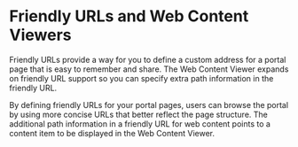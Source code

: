 # Friendly URLs and Web Content Viewers

Friendly URLs provide a way for you to define a custom address for a portal page that is easy to remember and share. The Web Content Viewer expands on friendly URL support so you can specify extra path information in the friendly URL.

By defining friendly URLs for your portal pages, users can browse the portal by using more concise URLs that better reflect the page structure. The additional path information in a friendly URL for web content points to a content item to be displayed in the Web Content Viewer.

<!--
-   **[About friendly URLs for web content](../wcm/wcm_config_wcmviewer_workfriendly.md)**  
With friendly URLs for web content, you can construct URLs to content items that are clear and concise.
-   **[How to validate friendly URLs for web content](../wcm/validate_friendly_urls.md)**  
Learn about the validation and customization of friendly URLs for web content, including use cases and customization options.
-   **[Friendly URL for web content example](../wcm/wcm_config_wcmviewer_friendlyexample.md)**  
This example demonstrates how friendly URLs for web content work with multiple web content viewers on a single portal page. The example describes the portal page structure referenced by the friendly URLs and explains the underlying structure of the content in an HCL Web Content Manager site framework. -->


